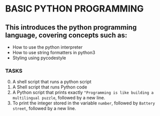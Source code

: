 # BASIC PYTHON PROGRAMMING

## This introduces the python programming language, covering concepts such as:
- How to use the python interpreter
- How to use string formatters in python3
- Styling using pycodestyle

### TASKS
0. A shell script that runs a python script
1. A Shell script that runs Python code
2. A Python script that prints exactly ```"Programming is like building a multilingual puzzle```, followed by a new line.
3. To print the integer stored in the variable ```number```, followed by ```Battery street```, followed by a new line.